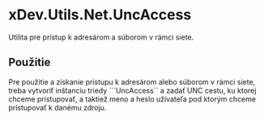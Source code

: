 xDev.Utils.Net.UncAccess
========================

Utilita pre prístup k adresárom a súborom v rámci siete.

## Použitie

Pre použitie a získanie prístupu k adresárom alebo súborom v rámci siete, treba
vytvoriť inštanciu triedy ```UncAccess`` a zadať UNC cestu, ku ktorej chceme
pristupovať, a taktiež meno a heslo užívateľa pod ktorým chceme pristupovať k 
danému zdroju.
